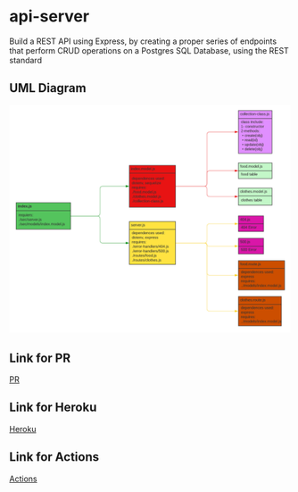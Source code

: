 # api-server

Build a REST API using Express, by creating a proper series of endpoints that perform CRUD operations on a Postgres SQL Database, using the REST standard

## UML Diagram

![UML](<./assets/UML%20class%20(1).png>)

## Link for PR

[PR](https://github.com/BahaaNimer/api-server/pull/1)

## Link for Heroku

[Heroku](https://bahaa-api-server.herokuapp.com/)

## Link for Actions

[Actions](https://github.com/BahaaNimer/api-server/actions)
